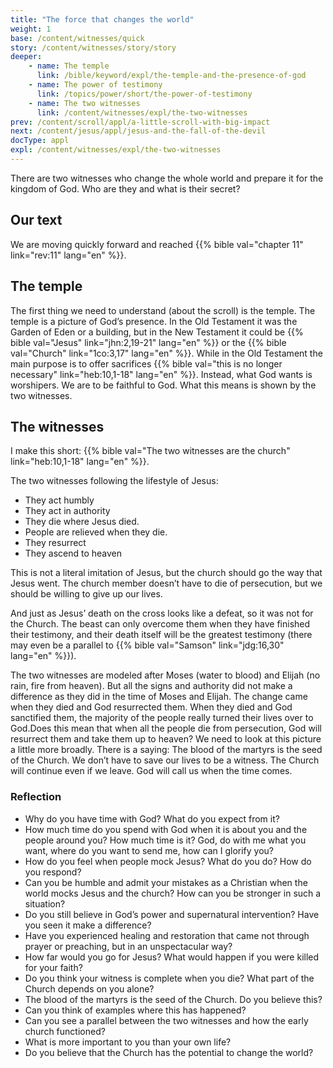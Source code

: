 ```yaml
---
title: "The force that changes the world"
weight: 1
base: /content/witnesses/quick
story: /content/witnesses/story/story
deeper:
    - name: The temple
      link: /bible/keyword/expl/the-temple-and-the-presence-of-god
    - name: The power of testimony
      link: /topics/power/short/the-power-of-testimony
    - name: The two witnesses
      link: /content/witnesses/expl/the-two-witnesses
prev: /content/scroll/appl/a-little-scroll-with-big-impact
next: /content/jesus/appl/jesus-and-the-fall-of-the-devil
docType: appl
expl: /content/witnesses/expl/the-two-witnesses
---
```


There are two witnesses who change the whole world and prepare it for the kingdom of God. Who are they and what is their secret?

## Our text

<a name="f023"></a>
We are moving quickly forward and reached {{% bible val="chapter 11" link="rev:11" lang="en" %}}.

## The temple

<a name="5a8c"></a>
The first thing we need to understand (about the scroll) is the temple. The temple is a picture of God’s presence. In the Old Testament it was the Garden of Eden or a building, but in the New Testament it could be {{% bible val="Jesus" link="jhn:2,19-21" lang="en" %}} or the {{% bible val="Church" link="1co:3,17" lang="en" %}}. While in the Old Testament the main purpose is to offer sacrifices {{% bible val="this is no longer necessary" link="heb:10,1-18" lang="en" %}}. Instead, what God wants is worshipers. We are to be faithful to God. What this means is shown by the two witnesses.

## The witnesses

<a name="3221"></a>
I make this short: {{% bible val="The two witnesses are the church" link="heb:10,1-18" lang="en" %}}.

The two witnesses following the lifestyle of Jesus:

- They act humbly
- They act in authority
- They die where Jesus died.
- People are relieved when they die.
- They resurrect
- They ascend to heaven

This is not a literal imitation of Jesus, but the church should go the way that Jesus went. The church member doesn’t have to die of persecution, but we should be willing to give up our lives.

And just as Jesus’ death on the cross looks like a defeat, so it was not for the Church. The beast can only overcome them when they have finished their testimony, and their death itself will be the greatest testimony (there may even be a parallel to {{% bible val="Samson" link="jdg:16,30" lang="en" %}}).

The two witnesses are modeled after Moses (water to blood) and Elijah (no rain, fire from heaven). But all the signs and authority did not make a difference as they did in the time of Moses and Elijah. The change came when they died and God resurrected them. When they died and God sanctified them, the majority of the people really turned their lives over to God.Does this mean that when all the people die from persecution, God will resurrect them and take them up to heaven? We need to look at this picture a little more broadly. There is a saying: The blood of the martyrs is the seed of the Church. We don’t have to save our lives to be a witness. The Church will continue even if we leave. God will call us when the time comes.

### Reflection

<a name="06e1"></a>
- Why do you have time with God? What do you expect from it?
- How much time do you spend with God when it is about you and the people around you? How much time is it? God, do with me what you want, where do you want to send me, how can I glorify you?
- How do you feel when people mock Jesus? What do you do? How do you respond?
- Can you be humble and admit your mistakes as a Christian when the world mocks Jesus and the church? How can you be stronger in such a situation?
- Do you still believe in God’s power and supernatural intervention? Have you seen it make a difference?
- Have you experienced healing and restoration that came not through prayer or preaching, but in an unspectacular way?
- How far would you go for Jesus? What would happen if you were killed for your faith?
- Do you think your witness is complete when you die? What part of the Church depends on you alone?
- The blood of the martyrs is the seed of the Church. Do you believe this?
- Can you think of examples where this has happened?
- Can you see a parallel between the two witnesses and how the early church functioned?
- What is more important to you than your own life?
- Do you believe that the Church has the potential to change the world?
